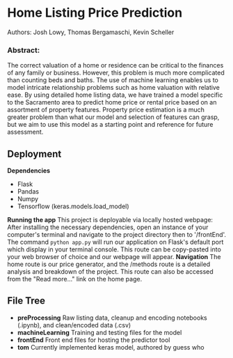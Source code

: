 # Home Listing Price Prediction
Authors: Josh Lowy, Thomas Bergamaschi, Kevin Scheller

### Abstract:
The correct valuation of a home or residence can be critical to the finances of any family or business.  However, this problem is much
more complicated than counting beds and baths.  The use of machine learning enables us to model intricate relationship problems such
as home valuation with relative ease.  By using detailed home listing data, we have trained a model specific to the Sacramento area to
predict home price or rental price based on an assortment of property features.  Property price estimation is a much greater problem
than what our model and selection of features can grasp, but we aim to use this model as a starting point and reference for future
assessment.

## Deployment
**Dependencies**
- Flask
- Pandas
- Numpy
- Tensorflow (keras.models.load_model)

**Running the app**
This project is deployable via locally hosted webpage:
  After installing the necessary dependencies, open an instance of your computer's terminal and navigate to the project directory then to '/frontEnd'.  The command `python app.py` will run our application on Flask's default port which display in your terminal console.  This route can be copy-pasted into your web browser of choice and our webpage will appear.
 **Navigation**
The home route is our price generator, and the /methods route is a detailed analysis and breakdown of the project.  This route can also be accessed from the "Read more..." link on the home page.

## File Tree
- **preProcessing**
  Raw listing data, cleanup and encoding notebooks (.ipynb), and clean/encoded data (.csv)
- **machineLearning**
  Training and testing files for the model
- **frontEnd**
  Front end files for hosting the predictor tool
- **tom**
  Currently implemented keras model, authored by guess who

